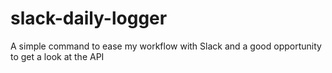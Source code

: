 # slack-daily-logger
A simple command to ease my workflow with Slack and a good opportunity to get a look at the API
